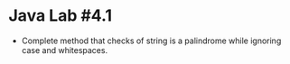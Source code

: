 # Java Lab #4.1

- Complete method that checks of string is a palindrome while ignoring case and whitespaces.